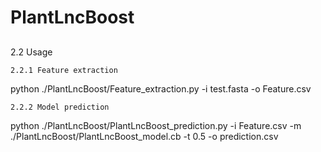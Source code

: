 # PlantLncBoost
##
2.2 Usage

    2.2.1 Feature extraction

python ./PlantLncBoost/Feature_extraction.py -i test.fasta -o Feature.csv

    2.2.2 Model prediction

python ./PlantLncBoost/PlantLncBoost_prediction.py -i Feature.csv -m ./PlantLncBoost/PlantLncBoost_model.cb -t 0.5 -o prediction.csv
